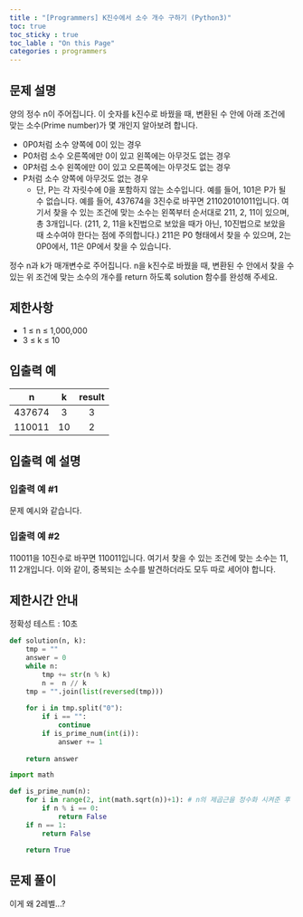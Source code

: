 ```yaml
---
title : "[Programmers] K진수에서 소수 개수 구하기 (Python3)"
toc: true
toc_sticky : true
toc_lable : "On this Page"
categories : programmers
---
```

## 문제 설명
양의 정수 n이 주어집니다. 이 숫자를 k진수로 바꿨을 때, 변환된 수 안에 아래 조건에 맞는 소수(Prime number)가 몇 개인지 알아보려 합니다.
* 0P0처럼 소수 양쪽에 0이 있는 경우
* P0처럼 소수 오른쪽에만 0이 있고 왼쪽에는 아무것도 없는 경우
* 0P처럼 소수 왼쪽에만 0이 있고 오른쪽에는 아무것도 없는 경우
* P처럼 소수 양쪽에 아무것도 없는 경우
    * 단, P는 각 자릿수에 0을 포함하지 않는 소수입니다.
예를 들어, 101은 P가 될 수 없습니다.
예를 들어, 437674을 3진수로 바꾸면 211020101011입니다. 여기서 찾을 수 있는 조건에 맞는 소수는 왼쪽부터 순서대로 211, 2, 11이 있으며, 총 3개입니다. (211, 2, 11을 k진법으로 보았을 때가 아닌, 10진법으로 보았을 때 소수여야 한다는 점에 주의합니다.) 211은 P0 형태에서 찾을 수 있으며, 2는 0P0에서, 11은 0P에서 찾을 수 있습니다.

정수 n과 k가 매개변수로 주어집니다. n을 k진수로 바꿨을 때, 변환된 수 안에서 찾을 수 있는 위 조건에 맞는 소수의 개수를 return 하도록 solution 함수를 완성해 주세요.

## 제한사항
* 1 ≤ n ≤ 1,000,000
* 3 ≤ k ≤ 10

## 입출력 예

|n| k| result|
|:---:|:---:|:---:|
|437674|3|3|
|110011|10|2|

## 입출력 예 설명

### 입출력 예 #1
문제 예시와 같습니다.

### 입출력 예 #2
110011을 10진수로 바꾸면 110011입니다. 여기서 찾을 수 있는 조건에 맞는 소수는 11, 11 2개입니다. 이와 같이, 중복되는 소수를 발견하더라도 모두 따로 세어야 합니다.

## 제한시간 안내
정확성 테스트 : 10초


```python
def solution(n, k):
    tmp = ""
    answer = 0
    while n:
        tmp += str(n % k)
        n =  n // k
    tmp = "".join(list(reversed(tmp)))
    
    for i in tmp.split("0"):
        if i == "":
            continue
        if is_prime_num(int(i)):
            answer += 1
             
    return answer
```


```python
import math

def is_prime_num(n):
    for i in range(2, int(math.sqrt(n))+1): # n의 제곱근을 정수화 시켜준 후 + 1
        if n % i == 0:
            return False
    if n == 1:
        return False

    return True
```

## 문제 풀이
이게 왜 2레벨...?
